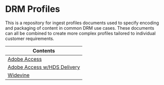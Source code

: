 # DRM Profiles

This is a repository for ingest profiles documents used to specify encoding and packaging of content in common DRM use cases. These documents can all be combined to create more complex profiles tailored to individual customer requirements.

| Contents |
| ---- |
| [Adobe Access](faxs-sample.json) |
| [Adobe Access w/HDS Delivery](hds-faxs-sample.json) |
| [Widevine](widevine-sample.json) |